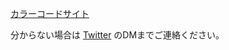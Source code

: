 [カラーコードサイト](https://www.colordic.org/)

分からない場合は [Twitter](https://twitter/Baketu_A_b/) のDMまでご連絡ください。
